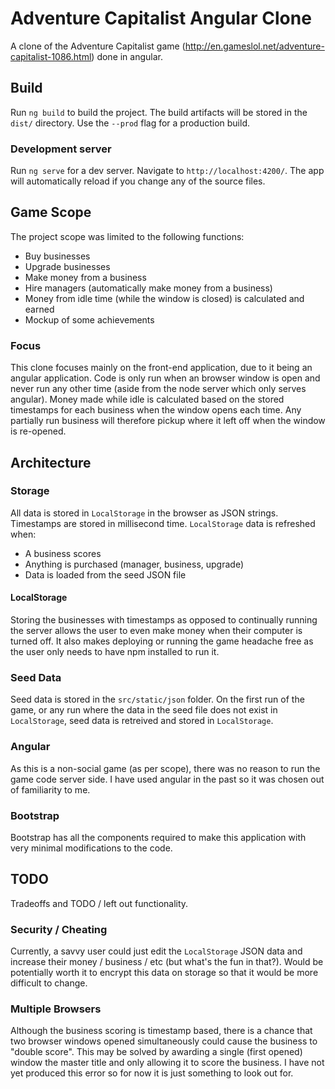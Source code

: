 # Adventure Capitalist Angular Clone

A clone of the Adventure Capitalist game (http://en.gameslol.net/adventure-capitalist-1086.html) done in angular. 

## Build

Run `ng build` to build the project. The build artifacts will be stored in the `dist/` directory. Use the `--prod` flag for a production build.

### Development server

Run `ng serve` for a dev server. Navigate to `http://localhost:4200/`. The app will automatically reload if you change any of the source files.

## Game Scope

The project scope was limited to the following functions:
- Buy businesses
- Upgrade businesses
- Make money from a business
- Hire managers (automatically make money from a business)
- Money from idle time (while the window is closed) is calculated and earned
- Mockup of some achievements

### Focus

This clone focuses mainly on the front-end application, due to it being an angular application. Code is only run when an browser window is open and never run any other time (aside from the node server which only serves angular). Money made while idle is calculated based on the stored timestamps for each business when the window opens each time. Any partially run business will therefore pickup where it left off when the window is re-opened.

## Architecture

### Storage

All data is stored in `LocalStorage` in the browser as JSON strings. Timestamps are stored in millisecond time. `LocalStorage` data is refreshed when:
- A business scores
- Anything is purchased (manager, business, upgrade)
- Data is loaded from the seed JSON file

#### LocalStorage

Storing the businesses with timestamps as opposed to continually running the server allows the user to even make money when their computer is turned off. It also makes deploying or running the game headache free as the user only needs to have npm installed to run it.

### Seed Data

Seed data is stored in the `src/static/json` folder. On the first run of the game, or any run where the data in the seed file does not exist in `LocalStorage`, seed data is retreived and stored in `LocalStorage`.

### Angular

As this is a non-social game (as per scope), there was no reason to run the game code server side. I have used angular in the past so it was chosen out of familiarity to me.

### Bootstrap

Bootstrap has all the components required to make this application with very minimal modifications to the code.

## TODO

Tradeoffs and TODO / left out functionality.

### Security / Cheating

Currently, a savvy user could just edit the `LocalStorage` JSON data and increase their money / business / etc (but what's the fun in that?). Would be potentially worth it to encrypt this data on storage so that it would be more difficult to change. 

### Multiple Browsers

Although the business scoring is timestamp based, there is a chance that two browser windows opened simultaneously could cause the business to "double score". This may be solved by awarding a single (first opened) window the master title and only allowing it to score the business. I have not yet produced this error so for now it is just something to look out for.
